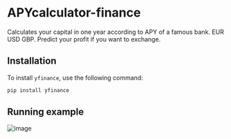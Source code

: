 # APYcalculator-finance
Calculates your capital in one year according to APY of a famous bank. EUR USD GBP. Predict your profit if you want to exchange.

## Installation

To install `yfinance`, use the following command:

```bash
pip install yfinance
```
## Running example

![image](https://github.com/kpassiasGit/APYcalculator-finance/assets/128924748/69bcf2a3-f3d9-4f5f-b54f-12c9f98a28d7)
